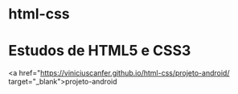 # html-css
 <h1>Estudos de HTML5 e CSS3</h1>

<a href="https://viniciuscanfer.github.io/html-css/projeto-android/ target="_blank">projeto-android</a>


